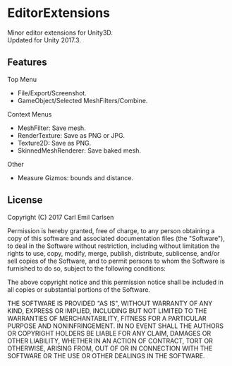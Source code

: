 EditorExtensions
===============

Minor editor extensions for Unity3D.  
Updated for Unity 2017.3.


Features
-----------

Top Menu


- File/Export/Screenshot.
- GameObject/Selected MeshFilters/Combine.

Context Menus

- MeshFilter: Save mesh.
- RenderTexture: Save as PNG or JPG.
- Texture2D: Save as PNG.
- SkinnedMeshRenderer: Save baked mesh.

Other

- Measure Gizmos: bounds and distance.


License
-------

Copyright (C) 2017 Carl Emil Carlsen

Permission is hereby granted, free of charge, to any person obtaining a copy of
this software and associated documentation files (the "Software"), to deal in
the Software without restriction, including without limitation the rights to
use, copy, modify, merge, publish, distribute, sublicense, and/or sell copies of
the Software, and to permit persons to whom the Software is furnished to do so,
subject to the following conditions:

The above copyright notice and this permission notice shall be included in all
copies or substantial portions of the Software.

THE SOFTWARE IS PROVIDED "AS IS", WITHOUT WARRANTY OF ANY KIND, EXPRESS OR
IMPLIED, INCLUDING BUT NOT LIMITED TO THE WARRANTIES OF MERCHANTABILITY, FITNESS
FOR A PARTICULAR PURPOSE AND NONINFRINGEMENT. IN NO EVENT SHALL THE AUTHORS OR
COPYRIGHT HOLDERS BE LIABLE FOR ANY CLAIM, DAMAGES OR OTHER LIABILITY, WHETHER
IN AN ACTION OF CONTRACT, TORT OR OTHERWISE, ARISING FROM, OUT OF OR IN
CONNECTION WITH THE SOFTWARE OR THE USE OR OTHER DEALINGS IN THE SOFTWARE.

